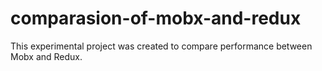 # comparasion-of-mobx-and-redux
This experimental project was created to compare performance between Mobx and Redux.
